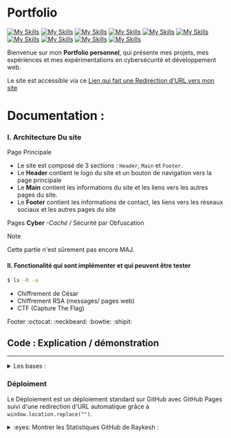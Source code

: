 # Portfolio


[![My Skills](https://skillicons.dev/icons?i=github)](https://github.com/RaykeshR/PFE-Roguelike)
[![My Skills](https://skillicons.dev/icons?i=git)](https://git-scm.com/)
[![My Skills](https://skillicons.dev/icons?i=bash)](https://fr.wikibooks.org/wiki/Programmation_Bash/Scripts)
[![My Skills](https://skillicons.dev/icons?i=md)](https://docs.github.com/fr/get-started/writing-on-github/getting-started-with-writing-and-formatting-on-github/basic-writing-and-formatting-syntax)
[![My Skills](https://skillicons.dev/icons?i=vscode)](https://code.visualstudio.com/)
[![My Skills](https://skillicons.dev/icons?i=powershell)](https://learn.microsoft.com/fr-fr/powershell/scripting/overview?view=powershell-7.4)
[![My Skills](https://skillicons.dev/icons?i=windows)](https://www.microsoft.com/fr-fr/windows?r=1)
[![My Skills](https://skillicons.dev/icons?i=html)](https://skillicons.dev)
[![My Skills](https://skillicons.dev/icons?i=css)](https://skillicons.dev)
[![My Skills](https://skillicons.dev/icons?i=js)](https://skillicons.dev)


Bienvenue sur mon <strong>Portfolio personnel</strong>, qui présente mes projets, mes expériences et mes expérimentations en cybersécurité et développement web.

Le site est accessible via ce [Lien qui fait une Redirection d'URL vers mon site](https://raykeshr.github.io/Portfolio/Le_Site_De_Raykesh)

Documentation : 
==========

### I. Architecture Du site

Page Principale 
- Le site est composé de 3 sections : `Header`, `Main` et `Footer`.
- Le **Header** contient le logo du site et un bouton de navigation vers la page principale
- Le **Main** contient les informations du site et les liens vers les autres pages du site.
- Le **Footer** contient les informations de contact, les liens vers les réseaux sociaux et les autres pages du site

Pages **Cyber** 
*-Caché /* Sécurité par Obfuscation



> [!NOTE]
> Cette partie n'est sûrement pas encore MAJ.

#### II. Fonctionalité qui sont implémenter et qui peuvent être tester


```sh
$ ls -R -a
```

- Chiffrement de César
- Chiffrement RSA (messages/ pages web)
- CTF (Capture The Flag)

Footer :octocat: :neckbeard: :bowtie: :shipit:

## Code : Explication / démonstration 
-----------------------------

<details>
<summary>Les bases : </summary>

### HTML [![My Skills](https://skillicons.dev/icons?i=html)](https://skillicons.dev)

le html est basic avec des classes ( pas de css intégré ).
Le code à aussi des raccourcis
```html
<!-- ul>(a>li)*3 -->
<ul>...
<!-- div.item*5 -->
...<div class="item">
<!-- .Colonne*3>h3+p*3 -->
...<div class="Colonne">
```

### CSS [![My Skills](https://skillicons.dev/icons?i=css)](https://skillicons.dev)

Le CSS est dans un fichier à part et dispose d'une partie réactive. Le `z-index` permet de corriger le bug de l'élément nav qui passe en dessous de l'image.
```CSS
@import '../style.css';  
/* Style css de base ↑ */
/* Style css override/surcharger ↓ */

body{
    background-color: none;
} 

```

### JS [![My Skills](https://skillicons.dev/icons?i=js)](https://skillicons.dev)

Le JS est à l'heure actuelle dans une balise script

```JS
var path = window.location.pathname;  // Le chemin actuel de la page
var page = path.split("/").pop();   // Le nom de la page actuelle
document.title  = " |" + page + "| Raykesh: Bienvenue dans mon protfolio.";//Le titre de la page
console.log(" Le titre de la page est : " + document.title);// Affiche le titre dans la console
console.log( page );   // Affiche le nom de la page actuelle dans la console

```
</details>

### Déploiment

Le Déploiement est un déploiement standard sur GitHub avec GitHub Pages suivi d'une redirection d'URL automatique grâce à `window.location.replace("")`.

<details>
<summary>:eyes: Montrer les Statistiques GitHub de Raykesh : </summary>

![Raykesh GitHub stats 1](https://github-readme-stats.vercel.app/api?username=Raykesh-Soneka\&show_icons=true\&bg_color=00000000\&locale=fr)
![Raykesh GitHub stats 2](https://github-readme-stats.vercel.app/api?username=RaykeshR\&show_icons=true\&bg_color=00000000\&locale=fr)

</details>
